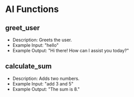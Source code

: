 # AI Functions

## greet_user

- Description: Greets the user.
- Example Input: "hello"
- Example Output: "Hi there! How can I assist you today?"

## calculate_sum

- Description: Adds two numbers.
- Example Input: "add 3 and 5"
- Example Output: "The sum is 8."
